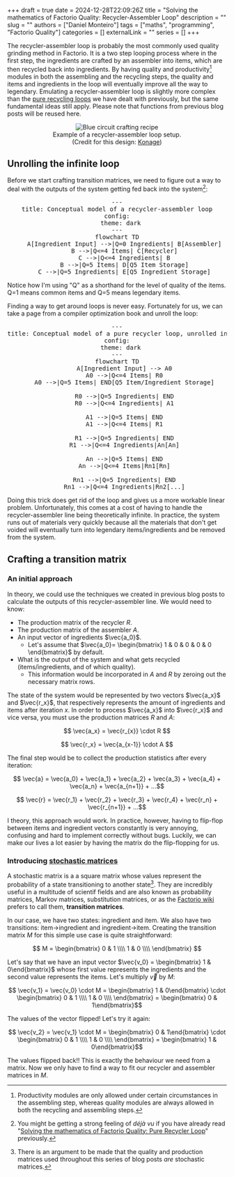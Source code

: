 +++ 
draft = true
date = 2024-12-28T22:09:26Z
title = "Solving the mathematics of Factorio Quality: Recycler-Assembler Loop"
description = ""
slug = ""
authors = ["Daniel Monteiro"]
tags = ["maths", "programming", "Factorio Quality"]
categories = []
externalLink = ""
series = []
+++

<script type="module">
    import mermaid from 'https://cdn.jsdelivr.net/npm/mermaid@11/dist/mermaid.esm.min.mjs';
    mermaid.initialize({ startOnLoad: true });
</script>

The recycler-assembler loop is probably the most commonly used quality grinding method in Factorio. It is a two step looping process where in the first step, the ingredients are crafted by an assembler into items, which are then recycled back into ingredients. By having quality and productivity[^1] modules in both the assembling and the recycling steps, the quality and items and ingredients in the loop will eventually improve all the way to legendary. Emulating a recycler-assembler loop is slightly more complex than the [pure recycling loops](/posts/factorio-pure-recycler-loop/) we have dealt with previously, but the same fundamental ideas still apply. Please note that functions from previous blog posts will be reused here.

[^1]: Productivity modules are only allowed under certain circumstances in the assembling step, whereas quality modules are always allowed in both the recycling and assembling steps.

<div style="text-align:center">
    <img src="/images/factorio-recycler-assembler-loop.webp" alt="Blue circuit crafting recipe"/>
    <figcaption> Example of a recycler-assembler loop setup. <br> (Credit for this design: <a href="https://youtu.be/Z1BEXm4RIfs?si=XCf6b7F-cjY_5G5E&t=584">Konage</a>)</figcaption>
</div>

## Unrolling the infinite loop

Before we start crafting transition matrices, we need to figure out a way to deal with the outputs of the system getting fed back into the system[^2]:

[^2]: You might be getting a strong feeling of _déjà vu_ if you have already read "[Solving the mathematics of Factorio Quality: Pure Recycler Loop](/posts/factorio-pure-recycler-loop/)" previously.

<pre style="text-align:center" class="mermaid">
---
title: Conceptual model of a recycler-assembler loop
config:
  theme: dark
---
flowchart TD
    A[Ingredient Input] -->|Q=0 Ingredients| B[Assembler]
    B -->|Q<=4 Items| C[Recycler]
    C -->|Q<=4 Ingredients| B
    B -->|Q=5 Items| D[Q5 Item Storage]
    C -->|Q=5 Ingredients| E[Q5 Ingredient Storage]
</pre>
Notice how I'm using "Q" as a shorthand for the level of quality of the items. Q=1 means common items and Q=5 means legendary items.

Finding a way to get around loops is never easy. Fortunately for us, we can take a page from a compiler optimization book and unroll the loop:

<pre style="text-align:center" class="mermaid">
---
title: Conceptual model of a pure recycler loop, unrolled into an infinite line
config:
  theme: dark
---
flowchart TD
    A[Ingredient Input] --> A0
    A0 -->|Q<=4 Items| R0
    A0 -->|Q=5 Items| END[Q5 Item/Ingredient Storage]

    R0 -->|Q=5 Ingredients| END
    R0 -->|Q<=4 Ingredients| A1

    A1 -->|Q=5 Items| END
    A1 -->|Q<=4 Items| R1

    R1 -->|Q=5 Ingredients| END
    R1 -->|Q<=4 Ingredients|An[An]

    An -->|Q=5 Items| END
    An -->|Q<=4 Items|Rn1[Rn]

    Rn1 -->|Q=5 Ingredients| END
    Rn1 -->|Q<=4 Ingredients|Rn2[...]
</pre>

Doing this trick does get rid of the loop and gives us a more workable linear problem. Unfortunately, this comes at a cost of having to handle the recycler-assembler line being theoretically infinite. In practice, the system runs out of materials very quickly because all the materials that don't get voided will eventually turn into legendary items/ingredients and be removed from the system.

## Crafting a transition matrix

### An initial approach

In theory, we could use the techniques we created in previous blog posts to calculate the outputs of this recycler-assembler line. We would need to know:

- The production matrix of the recycler $R$.
- The production matrix of the assembler $A$.
- An input vector of ingredients $\vec{a_0}$.
  - Let's assume that $\vec{a_0}= \begin{bmatrix} 1 & 0 & 0 & 0 & 0 \end{bmatrix}$ by default.
- What is the output of the system and what gets recycled (items/ingredients, and of which quality).
  - This information would be incorporated in $A$ and $R$ by zeroing out the necessary matrix rows.

The state of the system would be represented by two vectors $\vec{a_x}$ and $\vec{r_x}$, that respectively represents the amount of ingredients and items after iteration $x$. In order to process $\vec{a_x}$ into $\vec{r_x}$ and vice versa, you must use the production matrices $R$ and $A$:

$$ \vec{a_x} = \vec{r_{x}} \cdot R $$

$$ \vec{r_x} = \vec{a_{x-1}} \cdot A $$

The final step would be to collect the production statistics after every iteration:

$$ \vec{a} = \vec{a_0} + \vec{a_1} + \vec{a_2} + \vec{a_3} + \vec{a_4} + \vec{a_n} + \vec{a_{n+1}} + ...$$

$$ \vec{r} = \vec{r_1} + \vec{r_2} + \vec{r_3} + \vec{r_4} + \vec{r_n} + \vec{r_{n+1}} + ...$$

I theory, this approach would work. In practice, however, having to flip-flop between items and ingredient vectors constantly is very annoying, confusing and hard to implement correctly without bugs. Luckily, we can make our lives a lot easier by having the matrix do the flip-flopping for us.

### Introducing [**stochastic matrices**](https://en.wikipedia.org/wiki/Stochastic_matrix)

A stochastic matrix is a a square matrix whose values represent the probability of a state transitioning to another state[^3]. They are incredibly useful in a multitude of scientif fields and are also known as probability matrices, Markov matrices, substitution matrices, or as the [Factorio wiki](https://wiki.factorio.com/Quality) prefers to call them, **transition matrices**.

[^3]: There is an argument to be made that the quality and production matrices used throughout this series of blog posts _are_ stochastic matrices.

In our case, we have two states: ingredient and item. We also have two transitions: item->ingredient and ingredient->item. Creating the transition matrix $M$ for this simple use case is quite straightforward:

$$ M = \begin{bmatrix}
  0 & 1 \\\\
  1 & 0 \\\\
\end{bmatrix} $$

Let's say that we have an input vector $\vec{v_0} = \begin{bmatrix} 1 & 0\end{bmatrix}$ whose first value represents the ingredients and the second value represents the items. Let's multiply $\vec{v}$ by $M$:

$$ \vec{v_1} = \vec{v_0} \cdot M = \begin{bmatrix} 1 & 0\end{bmatrix} \cdot \begin{bmatrix}
  0 & 1 \\\\
  1 & 0 \\\\
\end{bmatrix} = \begin{bmatrix} 0 & 1\end{bmatrix}$$

The values of the vector flipped! Let's try it again:

$$ \vec{v_2} = \vec{v_1} \cdot M = \begin{bmatrix} 0 & 1\end{bmatrix} \cdot \begin{bmatrix}
  0 & 1 \\\\
  1 & 0 \\\\
\end{bmatrix} = \begin{bmatrix} 1 & 0\end{bmatrix}$$

The values flipped back!! This is exactly the behaviour we need from a matrix. Now we only have to find a way to fit our recycler and assembler matrices in $M$.
